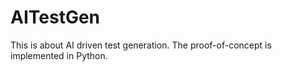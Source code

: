 # AITestGen 

This is about AI driven test generation. 
The proof-of-concept is implemented in Python. 
